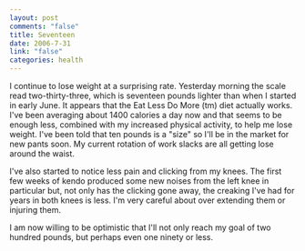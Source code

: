 ```yaml
--- 
layout: post
comments: "false"
title: Seventeen
date: 2006-7-31
link: "false"
categories: health
---
```

I continue to lose weight at a surprising rate. Yesterday morning the scale read two-thirty-three, which is seventeen pounds lighter than when I started in early June. It appears that the Eat Less Do More (tm) diet actually works. I've been averaging about 1400 calories a day now and that seems to be enough less, combined with my increased physical activity, to help me lose weight. I've been told that ten pounds is a "size" so I'll be in the market for new pants soon. My current rotation of work slacks are all getting lose around the waist.

I've also started to notice less pain and clicking from my knees. The first few weeks of kendo produced some new noises from the left knee in particular but, not only has the clicking gone away, the creaking I've had for years in both knees is less. I'm very careful about over extending them or injuring them.

I am now willing to be optimistic that I'll not only reach my goal of two hundred pounds, but perhaps even one ninety or less.
